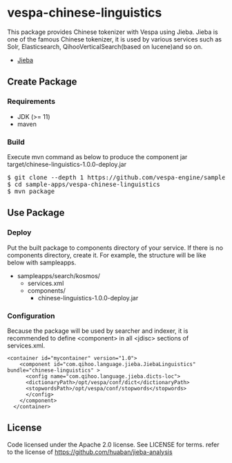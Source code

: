 # vespa-chinese-linguistics
This package provides Chinese tokenizer with Vespa using Jieba.
Jieba is one of the famous Chinese tokenizer,
it is used by various services such as Solr, Elasticsearch, QihooVerticalSearch(based on lucene)and so on.

* [Jieba](https://github.com/huaban/jieba-analysis)


## Create Package


### Requirements
* JDK (>= 11)
* maven


### Build
Execute mvn command as below to produce the component jar target/chinese-linguistics-1.0.0-deploy.jar

<pre data-test="exec">
$ git clone --depth 1 https://github.com/vespa-engine/sample-apps.git
$ cd sample-apps/vespa-chinese-linguistics
$ mvn package
</pre>


## Use Package


### Deploy
Put the built package to components directory of your service. If there is no components directory, create it. For example, the structure will be like below with sampleapps.

* sampleapps/search/kosmos/
    * services.xml
    * components/
        * chinese-linguistics-1.0.0-deploy.jar


### Configuration

Because the package will be used by searcher and indexer, it is recommended to define &lt;component&gt; in all &lt;jdisc&gt; sections of services.xml.

```
<container id="mycontainer" version="1.0">
    <component id="com.qihoo.language.jieba.JiebaLinguistics" bundle="chinese-linguistics" >
      <config name="com.qihoo.language.jieba.dicts-loc">
      <dictionaryPath>/opt/vespa/conf/dict</dictionaryPath>
      <stopwordsPath>/opt/vespa/conf/stopwords</stopwords>
      </config>
    </component>
  </container>
```


## License
Code licensed under the Apache 2.0 license. See LICENSE for terms.
refer to the license of https://github.com/huaban/jieba-analysis
